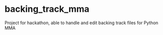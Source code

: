 # backing_track_mma
Project for hackathon, able to handle and edit backing track files for Python MMA
